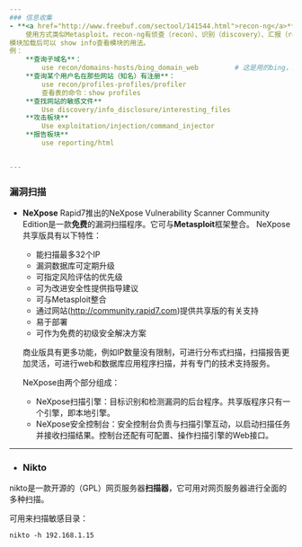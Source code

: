 ```yaml
---
### 信息收集
- **<a href="http://www.freebuf.com/sectool/141544.html">recon-ng</a>**
    使用方式类似Metasploit。recon-ng有侦查（recon）、识别（discovery）、汇报（reporting）和攻击（exploitation）四大模块。
模块加载后可以 show info查看模块的用法。
例：
    **查询子域名**：
        use recon/domains-hosts/bing_domain_web         # 这是用的bing，还可以用google
    **查询某个用户名在那些网站（知名）有注册**：
        use recon/profiles-profiles/profiler
        查看表的命令：show profiles
    **查找网站的敏感文件**
        Use discovery/info_disclosure/interesting_files
    **攻击板块**
        Use exploitation/injection/command_injector
    **报告板块**
        use reporting/html


---
```

### 漏洞扫描
- **NeXpose**
    Rapid7推出的NeXpose Vulnerability Scanner Community Edition是一款**免费**的漏洞扫描程序。它可与**Metasploit**框架整合。
    NeXpose共享版具有以下特性：
    - 能扫描最多32个IP
    - 漏洞数据库可定期升级
    - 可指定风险评估的优先级
    - 可为改进安全性提供指导建议
    - 可与Metasploit整合
    - 通过网站(http://community.rapid7.com)提供共享版的有关支持
    - 易于部署
    - 可作为免费的初级安全解决方案

    商业版具有更多功能，例如IP数量没有限制，可进行分布式扫描，扫描报告更加灵活，可进行web和数据库应用程序扫描，并有专门的技术支持服务。

    NeXpose由两个部分组成：
    - NeXpose扫描引擎：目标识别和检测漏洞的后台程序。共享版程序只有一个引擎，即本地引擎。
    - NeXpose安全控制台：安全控制台负责与扫描引擎互动，以启动扫描任务并接收扫描结果。控制台还配有可配置、操作扫描引擎的Web接口。

---
- ### Nikto
nikto是一款开源的（GPL）网页服务器**扫描器**，它可用对网页服务器进行全面的多种扫描。

可用来扫描敏感目录：
```
nikto -h 192.168.1.15
```